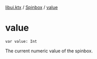 [libui.ktx](../README.md) / [Spinbox](README.md) / [value](value.md)

# value

`var value: Int`

The current numeric value of the spinbox.

